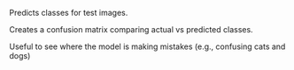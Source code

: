 Predicts classes for test images.

Creates a confusion matrix comparing actual vs predicted classes.

Useful to see where the model is making mistakes (e.g., confusing cats and dogs)
